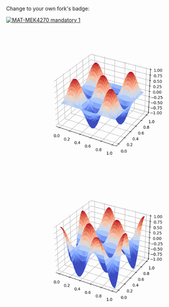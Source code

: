 Change to your own fork's badge:

[![MAT-MEK4270 mandatory 1](https://github.com/Oskar-Idland/MAT-MEK4270-mandatory1/actions/workflows/main.yml/badge.svg)](https://github.com/Oskar-Idland/MAT-MEK4270-mandatory1/actions/workflows/main.yml)

![dirichlet.gif](dirchlet.gif)

![neumannwave.gif](neumannwave.gif)